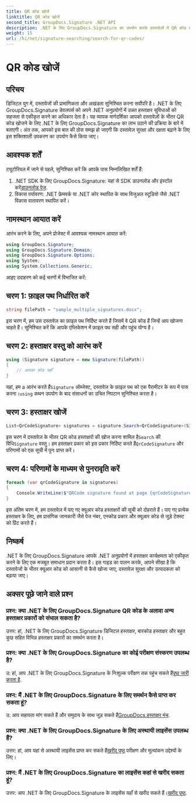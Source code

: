 ```yaml
---
title: QR कोड खोजें
linktitle: QR कोड खोजें
second_title: GroupDocs.Signature .NET API
description: .NET के लिए GroupDocs.Signature का उपयोग करके दस्तावेज़ों में QR कोड खोजने का तरीका जानें। दस्तावेज़ सुरक्षा को सहजता से बढ़ाएँ।
weight: 15
url: /hi/net/signature-searching/search-for-qr-codes/
---
```


# QR कोड खोजें

## परिचय

डिजिटल युग में, दस्तावेजों की प्रामाणिकता और अखंडता सुनिश्चित करना सर्वोपरि है। .NET के लिए GroupDocs.Signature डेवलपर्स को अपने .NET अनुप्रयोगों में उन्नत हस्ताक्षर सुविधाओं को सहजता से एकीकृत करने का अधिकार देता है। यह व्यापक मार्गदर्शिका आपको दस्तावेज़ों के भीतर QR कोड खोजने के लिए .NET के लिए GroupDocs.Signature का लाभ उठाने की प्रक्रिया के बारे में बताएगी। अंत तक, आपको इस बात की ठोस समझ हो जाएगी कि दस्तावेज़ सुरक्षा और दक्षता बढ़ाने के लिए इस शक्तिशाली उपकरण का उपयोग कैसे किया जाए।

## आवश्यक शर्तें

ट्यूटोरियल में जाने से पहले, सुनिश्चित करें कि आपके पास निम्नलिखित शर्तें हैं:

1.  .NET SDK के लिए GroupDocs.Signature: यहां से SDK डाउनलोड और इंस्टॉल करें[डाउनलोड पेज](https://releases.groupdocs.com/signature/net/).
2. विकास पर्यावरण: .NET फ्रेमवर्क या .NET कोर स्थापित के साथ विजुअल स्टूडियो जैसे .NET विकास वातावरण स्थापित करें।

## नामस्थान आयात करें

आरंभ करने के लिए, अपने प्रोजेक्ट में आवश्यक नामस्थान आयात करें:

```csharp
using GroupDocs.Signature;
using GroupDocs.Signature.Domain;
using GroupDocs.Signature.Options;
using System;
using System.Collections.Generic;
```

आइए उदाहरण को कई चरणों में विभाजित करें:

## चरण 1: फ़ाइल पथ निर्धारित करें

```csharp
string filePath = "sample_multiple_signatures.docx";
```

इस चरण में, हम उस दस्तावेज़ का फ़ाइल पथ निर्दिष्ट करते हैं जिसमें वे QR कोड हैं जिन्हें आप खोजना चाहते हैं। सुनिश्चित करें कि आपके एप्लिकेशन में फ़ाइल पथ सही और पहुंच योग्य है।

## चरण 2: हस्ताक्षर वस्तु को आरंभ करें

```csharp
using (Signature signature = new Signature(filePath))
{
    // आपका कोड यहाँ
}
```

 यहां, हम a आरंभ करते हैं`Signature` ऑब्जेक्ट, दस्तावेज़ के फ़ाइल पथ को एक पैरामीटर के रूप में पास करना।`using` कथन उपयोग के बाद संसाधनों का उचित निपटान सुनिश्चित करता है।

## चरण 3: हस्ताक्षर खोजें

```csharp
List<QrCodeSignature> signatures = signature.Search<QrCodeSignature>(SignatureType.QrCode);
```

 इस चरण में दस्तावेज़ के भीतर QR कोड हस्ताक्षरों की खोज करना शामिल है`Search` की विधि`Signature` वस्तु। हम हस्ताक्षर प्रकार को इस प्रकार निर्दिष्ट करते हैं`QrCodeSignature` और परिणामों को एक सूची में पुनः प्राप्त करें।

## चरण 4: परिणामों के माध्यम से पुनरावृति करें

```csharp
foreach (var qrCodeSignature in signatures)
{
    Console.WriteLine($"QRCode signature found at page {qrCodeSignature.PageNumber} with type {qrCodeSignature.EncodeType.TypeName} and text {qrCodeSignature.Text}");
}
```

इस अंतिम चरण में, हम दस्तावेज़ में पाए गए क्यूआर कोड हस्ताक्षरों की सूची को दोहराते हैं। पाए गए प्रत्येक हस्ताक्षर के लिए, हम प्रासंगिक जानकारी जैसे पेज नंबर, एनकोड प्रकार और क्यूआर कोड से जुड़े टेक्स्ट को प्रिंट करते हैं।

## निष्कर्ष

.NET के लिए GroupDocs.Signature आपके .NET अनुप्रयोगों में हस्ताक्षर कार्यक्षमता को एकीकृत करने के लिए एक मजबूत समाधान प्रदान करता है। इस गाइड का पालन करके, आपने सीखा है कि दस्तावेजों के भीतर क्यूआर कोड को आसानी से कैसे खोजा जाए, दस्तावेज़ सुरक्षा और उत्पादकता को बढ़ाया जाए।

## अक्सर पूछे जाने वाले प्रश्न

### प्रश्न: क्या .NET के लिए GroupDocs.Signature QR कोड के अलावा अन्य हस्ताक्षर प्रकारों को संभाल सकता है?
उत्तर: हां, .NET के लिए GroupDocs.Signature डिजिटल हस्ताक्षर, बारकोड हस्ताक्षर और बहुत कुछ सहित विभिन्न हस्ताक्षर प्रकारों का समर्थन करता है।

### प्रश्न: क्या .NET के लिए GroupDocs.Signature का कोई परीक्षण संस्करण उपलब्ध है?
 उ: हां, आप .NET के लिए GroupDocs.Signature के निःशुल्क परीक्षण तक पहुंच सकते हैं[पृष्ठ जारी करता है](https://releases.groupdocs.com/).

### प्रश्न: मैं .NET के लिए GroupDocs.Signature के लिए समर्थन कैसे प्राप्त कर सकता हूं?
 उ: आप सहायता मांग सकते हैं और समुदाय के साथ जुड़ सकते हैं[GroupDocs.हस्ताक्षर मंच](https://forum.groupdocs.com/c/signature/13).

### प्रश्न: क्या .NET के लिए GroupDocs.Signature के लिए अस्थायी लाइसेंस उपलब्ध हैं?
 उत्तर: हां, आप यहां से अस्थायी लाइसेंस प्राप्त कर सकते हैं[खरीद पृष्ठ](https://purchase.groupdocs.com/temporary-license/) परीक्षण और मूल्यांकन उद्देश्यों के लिए।

### प्रश्न: मैं .NET के लिए GroupDocs.Signature का लाइसेंस कहां से खरीद सकता हूं?
 उत्तर: आप .NET के लिए GroupDocs.Signature के लाइसेंस यहाँ से खरीद सकते हैं।[खरीद पृष्ठ](https://purchase.groupdocs.com/buy).
